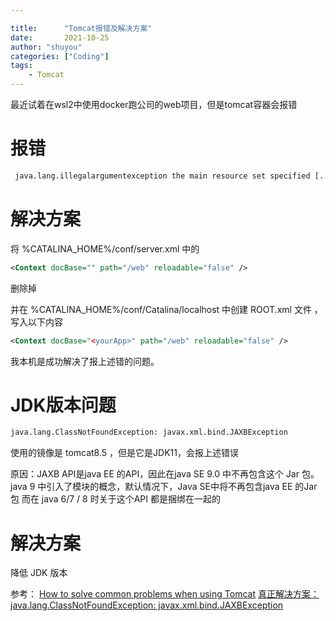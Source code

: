 ```yaml
---

title:      "Tomcat报错及解决方案"
date:       2021-10-25
author: "shuyou"
categories: ["Coding"]
tags:      
    - Tomcat
---
```


最近试着在wsl2中使用docker跑公司的web项目，但是tomcat容器会报错

# 报错

```xml
 java.lang.illegalargumentexception the main resource set specified [...] is not valid in Tomcat
```

# 解决方案

将 %CATALINA_HOME%/conf/server.xml 中的

```xml
<Context docBase="" path="/web" reloadable="false" />
```
删除掉

并在 %CATALINA_HOME%/conf/Catalina/localhost 中创建 ROOT.xml 文件 ，写入以下内容

```xml
<Context docBase="<yourApp>" path="/web" reloadable="false" />
```

我本机是成功解决了报上述错的问题。


# JDK版本问题

```xml
java.lang.ClassNotFoundException: javax.xml.bind.JAXBException
```
使用的镜像是 tomcat8.5 ，但是它是JDK11，会报上述错误

原因：JAXB API是java EE 的API，因此在java SE 9.0 中不再包含这个 Jar 包。
java 9 中引入了模块的概念，默认情况下，Java SE中将不再包含java EE 的Jar包
而在 java 6/7 / 8 时关于这个API 都是捆绑在一起的

# 解决方案

降低 JDK 版本

参考：
[How to solve common problems when using Tomcat](https://ducmanhphan.github.io/2020-01-09-How-to-solve-common-problems-when-using-Tomcat/)
[真正解决方案：java.lang.ClassNotFoundException: javax.xml.bind.JAXBException](https://blog.csdn.net/hadues/article/details/79188793)